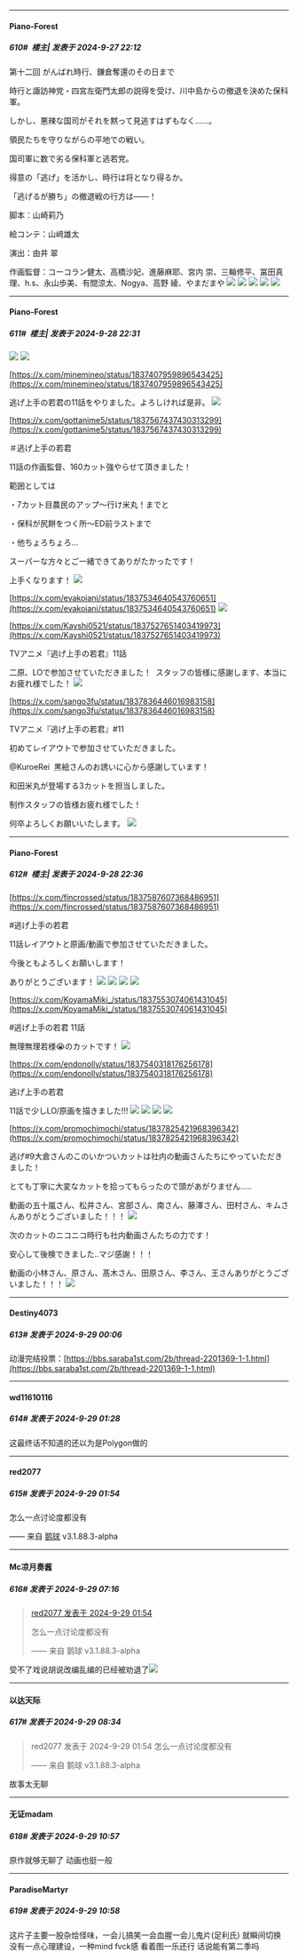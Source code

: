 ﻿
*****

####  Piano-Forest  
##### 610#         楼主| 发表于 2024-9-27 22:12

第十二回 がんばれ時行、鎌倉奪還のその日まで

時行と諏訪神党・四宮左衛門太郎の説得を受け、川中島からの撤退を決めた保科軍。

しかし、悪辣な国司がそれを黙って見逃すはずもなく……。

領民たちを守りながらの平地での戦い。

国司軍に数で劣る保科軍と逃若党。

得意の「逃げ」を活かし、時行は将となり得るか。

「逃げるが勝ち」の撤退戦の行方は――！

脚本：山崎莉乃

絵コンテ：山﨑雄太

演出：由井 翠

作画監督：コーコラン健太、高橋沙妃、進藤麻耶、宮内 崇、三輪修平、冨田真理、h.s、永山歩美、有間涼太、Nogya、高野 綾、やまだまや
<img src="https://p.sda1.dev/19/8f05953abf3d651b17b29565a2f1b87b/story_3715_photo_1727438633039161316.jpg" referrerpolicy="no-referrer">
<img src="https://p.sda1.dev/19/e142936a7ad77d1bbdca353ac126c1e7/story_3715_photo_1727438633320983279.jpg" referrerpolicy="no-referrer">
<img src="https://p.sda1.dev/19/1e3a7ec50f0025b41b6bdcf8b149fec3/story_3715_photo_1727438633479466784.jpg" referrerpolicy="no-referrer">
<img src="https://p.sda1.dev/19/89181e69591916c07d9759f7ef2a6006/story_3715_photo_1727438633692628088.jpg" referrerpolicy="no-referrer">
<img src="https://p.sda1.dev/19/941c9fa19655bdefcce87f40d7676900/story_3715_photo_1727438633860257881.jpg" referrerpolicy="no-referrer">


*****

####  Piano-Forest  
##### 611#         楼主| 发表于 2024-9-28 22:31

<img src="https://p.sda1.dev/19/e53e21b6812de9e5989a246b560d4b07/20240928_222420.jpg" referrerpolicy="no-referrer">
<img src="https://p.sda1.dev/19/4fc830270508637862dbd6956b3efca3/20240928_222426.jpg" referrerpolicy="no-referrer">

[https://x.com/minemineo/status/1837407959896543425](https://x.com/minemineo/status/1837407959896543425)

逃げ上手の若君の11話をやりました。よろしければ是非。
<img src="https://p.sda1.dev/19/6b4ddc6a5ea5ff130c0773ddde218387/20240928_221027.jpg" referrerpolicy="no-referrer">

[https://x.com/gottanime5/status/1837567437430313299](https://x.com/gottanime5/status/1837567437430313299)

＃逃げ上手の若君

11話の作画監督、160カット強やらせて頂きました！

範囲としては

・7カット目農民のアップ〜行け米丸！までと

・保科が尻餅をつく所〜ED前ラストまで

・他ちょろちょろ…

スーパーな方々とご一緒できてありがたかったです！

上手くなります！
<img src="https://p.sda1.dev/19/77d7bd5baee3aae8a16599a03bb3409b/20240928_220749.jpg" referrerpolicy="no-referrer">

[https://x.com/evakoiani/status/1837534640543760651](https://x.com/evakoiani/status/1837534640543760651)
<img src="https://p.sda1.dev/19/a11a3396e365b3fbb143db0fdfa67d80/20240928_220921.jpg" referrerpolicy="no-referrer">

[https://x.com/Kayshi0521/status/1837527651403419973](https://x.com/Kayshi0521/status/1837527651403419973)

TVアニメ『逃げ上手の若君』11話 

二原、LOで参加させていただきました！  スタッフの皆様に感謝します、本当にお疲れ様でした！
<img src="https://p.sda1.dev/19/f375bbe935c95f7571655e70783f5549/20240928_220635.jpg" referrerpolicy="no-referrer">

[https://x.com/sango3fu/status/1837836446016983158](https://x.com/sango3fu/status/1837836446016983158)

TVアニメ『逃げ上手の若君』#11

初めてレイアウトで参加させていただきました。

@KuroeRei  黒絵さんのお誘いに心から感謝しています！

和田米丸が登場する3カットを担当しました。

制作スタッフの皆様お疲れ様でした！

何卒よろしくお願いいたします。
<img src="https://p.sda1.dev/19/900db03746d9efd1ce10bc92bb0fe6af/20240928_220537.jpg" referrerpolicy="no-referrer">


*****

####  Piano-Forest  
##### 612#         楼主| 发表于 2024-9-28 22:36

[https://x.com/fincrossed/status/1837587607368486951](https://x.com/fincrossed/status/1837587607368486951)

#逃げ上手の若君 

11話レイアウトと原画/動画で参加させていただきました。

今後ともよろしくお願いします！

ありがとうございます！
<img src="https://p.sda1.dev/19/e445d84b76da706e3dd84316f11118dc/20240928_220402.jpg" referrerpolicy="no-referrer">
<img src="https://p.sda1.dev/19/b3fc2b9dea33add7fa8fcd83e095addb/20240928_220403.jpg" referrerpolicy="no-referrer">
<img src="https://p.sda1.dev/19/c787c6f7be28683dc6e200a4fe63f4fc/20240928_220404.jpg" referrerpolicy="no-referrer">
<img src="https://p.sda1.dev/19/7618551e3b7bf76cbbed071ef627f07b/20240928_220523.jpg" referrerpolicy="no-referrer">

[https://x.com/KoyamaMiki_/status/1837553074061431045](https://x.com/KoyamaMiki_/status/1837553074061431045)

#逃げ上手の若君 11話

無理無理若様😭のカットです！
<img src="https://p.sda1.dev/19/8d6e2b82690943c1a8adcbd16fafa145/SaveTwitter.Net_LU9YUtxb-on22AZV__720p_.gif" referrerpolicy="no-referrer">

[https://x.com/endonolly/status/1837540318176256178](https://x.com/endonolly/status/1837540318176256178)

逃げ上手の若君 

 11話で少しLO/原画を描きました!!!
<img src="https://p.sda1.dev/19/d97b289b0a0be24a1fdbdf068cb3c7dc/SaveTwitter.Net_GKgsvhuHmLduNfBF__720p_.gif" referrerpolicy="no-referrer">
<img src="https://p.sda1.dev/19/57a0c0cdb1be67dc01ed249784110d54/SaveTwitter.Net_1-MyNwml4srwOlLD__720p_.gif" referrerpolicy="no-referrer">
<img src="https://p.sda1.dev/19/4c7b1a7709f0378def94b6ec3b831f17/SaveTwitter.Net_ab1h8T2QeJCmdT7f__720p_.gif" referrerpolicy="no-referrer">
<img src="https://p.sda1.dev/19/b097fea7abe9ce17fa96963189cd2139/SaveTwitter.Net_F5D4rQhK426AbxFl__720p_.gif" referrerpolicy="no-referrer">

[https://x.com/promochimochi/status/1837825421968396342](https://x.com/promochimochi/status/1837825421968396342)

逃げ#9大倉さんのこのいかついカットは社内の動画さんたちにやっていただきました！

とても丁寧に大変なカットを拾ってもらったので頭があがりません.....

動画の五十嵐さん、松井さん、宮部さん、南さん、藤澤さん、田村さん、キムさんありがとうございました！！！
<img src="https://p.sda1.dev/19/bf6cacae7ca4ccda756ca39e4f6de432/SaveTwitter.Net_bQFs4QFCPfUZESuu__720p_.gif" referrerpolicy="no-referrer">

次のカットのニコニコ時行も社内動画さんたちの力です！

安心して後検できました..マジ感謝！！！

動画の小林さん、原さん、髙木さん、田原さん、李さん、王さんありがとうございました！！！
<img src="https://p.sda1.dev/19/0fc4215f6b4bda0066d3e4ae2bb82fdc/SaveTwitter.Net_qbskXCWAL4pjTKAR__720p_.gif" referrerpolicy="no-referrer">


*****

####  Destiny4073  
##### 613#       发表于 2024-9-29 00:06

动漫完结投票：[https://bbs.saraba1st.com/2b/thread-2201369-1-1.html](https://bbs.saraba1st.com/2b/thread-2201369-1-1.html)


*****

####  wd11610116  
##### 614#       发表于 2024-9-29 01:28

这最终话不知道的还以为是Polygon做的


*****

####  red2077  
##### 615#       发表于 2024-9-29 01:54

怎么一点讨论度都没有

—— 来自 [鹅球](https://www.pgyer.com/xfPejhuq) v3.1.88.3-alpha


*****

####  Mc凉月奏酱  
##### 616#       发表于 2024-9-29 07:16

<blockquote><a href="httphttps://bbs.saraba1st.com/2b/forum.php?mod=redirect&amp;goto=findpost&amp;pid=66335643&amp;ptid=2124174" target="_blank">red2077 发表于 2024-9-29 01:54</a>

怎么一点讨论度都没有

—— 来自 鹅球 v3.1.88.3-alpha</blockquote>
受不了戏说胡说改编乱编的已经被劝退了<img src="https://static.saraba1st.com/image/smiley/face2017/037.png" referrerpolicy="no-referrer">


*****

####  以达天际  
##### 617#       发表于 2024-9-29 08:34

<blockquote>red2077 发表于 2024-9-29 01:54
怎么一点讨论度都没有

—— 来自 鹅球 v3.1.88.3-alpha</blockquote>
故事太无聊


*****

####  无证madam  
##### 618#       发表于 2024-9-29 10:57

原作就够无聊了 动画也挺一般

*****

####  ParadiseMartyr  
##### 619#       发表于 2024-9-29 10:58

这片子主要一股杂烩怪味，一会儿搞笑一会血腥一会儿鬼片(足利氏)
就瞬间切换没有一点心理建设，一种mind fvck感
看着图一乐还行
话说能有第二季吗

